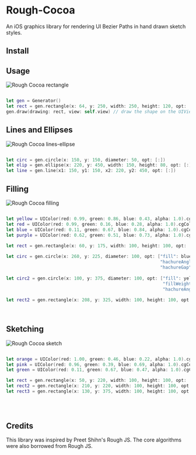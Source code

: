 # Rough-Cocoa
An iOS graphics library for rendering UI Bezier Paths in hand drawn sketch styles.

## Install

## Usage

![Rough Cocoa rectangle](https://firebasestorage.googleapis.com/v0/b/web-demo-2188e.appspot.com/o/IMG_3171.png?alt=media&token=39e47742-86c4-4c2c-960d-2ec524054df2)

```swift

let gen = Generator()
let rect = gen.rectangle(x: 64, y: 250, width: 250, height: 120, opt: [:]) // uses the default options
gen.draw(drawing: rect, view: self.view) // draw the shape on the UIViewController's main view                                                           
```

## Lines and Ellipses

![Rough Cocoa lines-ellipse](https://firebasestorage.googleapis.com/v0/b/web-demo-2188e.appspot.com/o/IMG_3165.png?alt=media&token=485f9f81-0601-4142-b6d0-7c809eac14da)

```swift

let circ = gen.circle(x: 150, y: 150, diameter: 50, opt: [:])
let elip = gen.ellipse(x: 220, y: 450, width: 150, height: 80, opt: [:])
let line = gen.line(x1: 150, y1: 150, x2: 220, y2: 450, opt: [:])   

```

## Filling

![Rough Cocoa filling](https://firebasestorage.googleapis.com/v0/b/web-demo-2188e.appspot.com/o/IMG_3164.png?alt=media&token=b255feb3-c6e2-4e63-a99d-24724a5db94b)

```swift

let yellow = UIColor(red: 0.99, green: 0.86, blue: 0.43, alpha: 1.0).cgColor
let red = UIColor(red: 0.99, green: 0.16, blue: 0.28, alpha: 1.0).cgColor
let blue = UIColor(red: 0.11, green: 0.67, blue: 0.84, alpha: 1.0).cgColor
let purple = UIColor(red: 0.62, green: 0.51, blue: 0.73, alpha: 1.0).cgColor

let rect = gen.rectangle(x: 60, y: 175, width: 100, height: 100, opt: ["fill": red,
                                                                       "hachureAngle": 45])
let circ = gen.circle(x: 260, y: 225, diameter: 100, opt: ["fill": blue,
                                                           "hachureAngle": 100,
                                                           "hachureGap": 10])
        
let circ2 = gen.circle(x: 100, y: 375, diameter: 100, opt: ["fill": yellow,
                                                            "fillWeight": 2.5,
                                                            "hachureAngle": 12])
        
let rect2 = gen.rectangle(x: 208, y: 325, width: 100, height: 100, opt: ["fillStyle": "solid",
                                                                         "fill": purple])
                                                                         
```

## Sketching

![Rough Cocoa sketch](https://firebasestorage.googleapis.com/v0/b/web-demo-2188e.appspot.com/o/IMG_3163.png?alt=media&token=99778141-a7e3-4ae2-a852-43ce72a92844)

```swift

let orange = UIColor(red: 1.00, green: 0.46, blue: 0.22, alpha: 1.0).cgColor
let pink = UIColor(red: 0.96, green: 0.39, blue: 0.69, alpha: 1.0).cgColor
let green = UIColor(red: 0.11, green: 0.67, blue: 0.47, alpha: 1.0).cgColor

let rect = gen.rectangle(x: 50, y: 220, width: 100, height: 100, opt: ["roughness": 0.5, "fill": orange])
let rect2 = gen.rectangle(x: 210, y: 220, width: 100, height: 100, opt: ["roughness": 3, "fill": pink])
let rect3 = gen.rectangle(x: 130, y: 375, width: 100, height: 100, opt: ["bowing": 6.5,
                                                                         "stroke": green,
                                                                         "strokeWidth": 3])
                                                                         
```

## Credits

This library was inspired by Preet Shihn's Rough JS.
The core algorithms were also borrowed from Rough JS.
